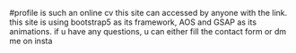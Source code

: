 #profile is such an online cv
this site can accessed by anyone with the link.
this site is using bootstrap5 as its framework, AOS and GSAP as its animations.
if u have any questions, u can either fill the contact form or dm me on insta
